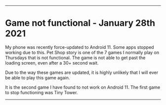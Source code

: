 
***

# Game not functional - January 28th 2021

My phone was recently force-updated to Android 11. Some apps stopped working due to this. Pet Shop story is one of the 7 games I normally play on Thursdays that is not functional. The game is not able to get past the loading screen, even after a 30+ second wait.

Due to the way these games are updated, it is highly unlikely that I will ever be able to play this game again.
  
It is the second game I have found to not work on Android 11. The first game to stop functioning was Tiny Tower.

***
